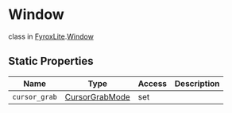 # Window
class in [FyroxLite](../../scripting_api.md).[Window](../Window.md)

## Static Properties
| Name | Type | Access | Description |
|---|---|---|---|
| `cursor_grab` | [CursorGrabMode](../Window/CursorGrabMode.md) | set |  |

